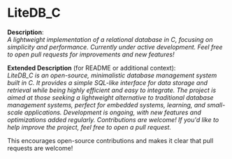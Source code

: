 
# LiteDB_C

**Description**:  
_A lightweight implementation of a relational database in C, focusing on simplicity and performance. Currently under active development. Feel free to open pull requests for improvements and new features!_

**Extended Description** (for README or additional context):  
_LiteDB_C is an open-source, minimalistic database management system built in C. It provides a simple SQL-like interface for data storage and retrieval while being highly efficient and easy to integrate. The project is aimed at those seeking a lightweight alternative to traditional database management systems, perfect for embedded systems, learning, and small-scale applications. Development is ongoing, with new features and optimizations added regularly. Contributions are welcome! If you'd like to help improve the project, feel free to open a pull request._

This encourages open-source contributions and makes it clear that pull requests are welcome!
